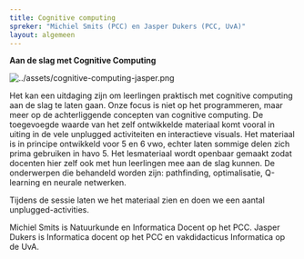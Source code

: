 ```yaml
---
title: Cognitive computing
spreker: "Michiel Smits (PCC) en Jasper Dukers (PCC, UvA)"
layout: algemeen
---
```


**Aan de slag met Cognitive Computing**

![../assets/cognitive-computing-jasper.png](../assets/cognitive-computing-jasper.png)
 
Het kan een uitdaging zijn om leerlingen praktisch met cognitive computing aan de slag te laten gaan. 
Onze focus is niet op het programmeren, maar meer op de achterliggende concepten van cognitive computing. 
De toegevoegde waarde van het zelf ontwikkelde materiaal komt vooral in uiting in de vele unplugged activiteiten en interactieve visuals. 
Het materiaal is in principe ontwikkeld voor 5 en 6 vwo, 
echter laten sommige delen zich prima gebruiken in havo 5. 
Het lesmateriaal wordt openbaar gemaakt zodat docenten hier zelf ook met hun leerlingen mee aan de slag kunnen. 
De onderwerpen die behandeld worden zijn: pathfinding, optimalisatie, Q-learning en neurale netwerken.
 
Tijdens de sessie laten we het materiaal zien en doen we een aantal unplugged-activities.
 
Michiel Smits is Natuurkunde en Informatica Docent op het PCC.
Jasper Dukers is Informatica docent op het PCC en vakdidacticus Informatica op de UvA.